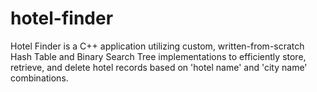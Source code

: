 # hotel-finder
Hotel Finder is a C++ application utilizing custom, written-from-scratch Hash Table and Binary Search Tree implementations to efficiently store, retrieve, and delete hotel records based on 'hotel name' and 'city name' combinations.
